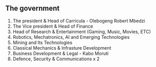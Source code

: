 ## The government

1. The president & Head of Carricula  -  Olebogeng Robert Mbedzi
2. The Vice president & Head of Finance
3. Head of Research & Entertainment (Gaming, Music, Movies, ETC)
4. Robotics,  Mechatronics, AI and Emerging Technologies
5. Mining and Its Technologies
6. Classical Mechanics & Infrasture Development
7. Business Development & Legal - Kabo Moruti
7. Defence, Security & Communications x 2